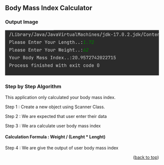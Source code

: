 <!-- ABOUT THE PROJECT -->
## Body Mass Index Calculator

### Output Image

![alt text](output.png?raw=true)

### Step by Step Algorithm 
This application only calculated your body mass index.

Step 1 : Create a new object using Scanner Class.

Step 2 : We are expected that user enter their data

Step 3 : We ara calculate user body mass index  

#### Calculation Formula : Weight / (Lenght * Lenght)

Step 4 : We are give the output of user body mass index
<p align="right">(<a href="#top">back to top</a>)</p>
